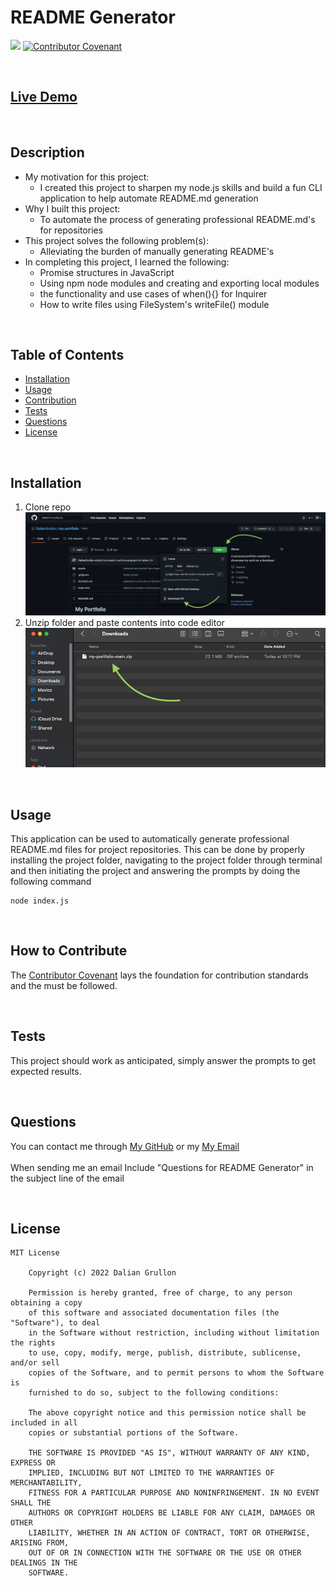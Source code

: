# README Generator
![](https://img.shields.io/badge/license-mit-blue) [![Contributor Covenant](https://img.shields.io/badge/Contributor%20Covenant-2.1-4baaaa.svg)](code_of_conduct.md)

<br>

## [Live Demo](https://drive.google.com/file/d/1LV817TSvd-dOGmRtOtEKMwuS3kkhJZlE/view?usp=sharing)

<br>

## Description

- My motivation for this project:
  - I created this project to sharpen my node.js skills and build a fun CLI application to help automate README.md generation
- Why I built this project:
  - To automate the process of generating professional README.md's for repositories
- This project solves the following problem(s):
  - Alleviating the burden of manually generating README's
- In completing this project, I learned the following:
  - Promise structures in JavaScript
  - Using npm node modules and creating and exporting local modules
  - the functionality and use cases of when(){} for Inquirer
  - How to write files using FileSystem's writeFile() module

<br>

## Table of Contents

- [Installation](#installation)
- [Usage](#usage)
- [Contribution](#how-to-contribute)
- [Tests](#tests)
- [Questions](#questions)
- [License](#license)

<br>

## Installation

1. Clone repo
    ![](./assets/images/installation-1.png)
2. Unzip folder and paste contents into code editor
    ![](./assets/images/installation-2.png)

<br>

## Usage

This application can be used to automatically generate professional README.md files for project repositories. This can be done by properly installing the project folder, navigating to the project folder through terminal and then initiating the project and answering the prompts by doing the following command
```
node index.js
```

<br>

## How to Contribute

The [Contributor Covenant](https://www.contributor-covenant.org/) lays the foundation for contribution standards and the must be followed.

<br>

## Tests

This project should work as anticipated, simply answer the prompts to get expected results.

<br>

## Questions

You can contact me through [My GitHub](https://github.com/DalianGrullon) or my [My Email](mailto:dalian.business@aol.com?)
<br>
<br>
When sending me an email Include "Questions for README Generator" in the subject line of the email

<br>

## License
    
    MIT License 

        Copyright (c) 2022 Dalian Grullon
        
        Permission is hereby granted, free of charge, to any person obtaining a copy
        of this software and associated documentation files (the "Software"), to deal
        in the Software without restriction, including without limitation the rights
        to use, copy, modify, merge, publish, distribute, sublicense, and/or sell
        copies of the Software, and to permit persons to whom the Software is
        furnished to do so, subject to the following conditions:
        
        The above copyright notice and this permission notice shall be included in all
        copies or substantial portions of the Software.
        
        THE SOFTWARE IS PROVIDED "AS IS", WITHOUT WARRANTY OF ANY KIND, EXPRESS OR
        IMPLIED, INCLUDING BUT NOT LIMITED TO THE WARRANTIES OF MERCHANTABILITY,
        FITNESS FOR A PARTICULAR PURPOSE AND NONINFRINGEMENT. IN NO EVENT SHALL THE
        AUTHORS OR COPYRIGHT HOLDERS BE LIABLE FOR ANY CLAIM, DAMAGES OR OTHER
        LIABILITY, WHETHER IN AN ACTION OF CONTRACT, TORT OR OTHERWISE, ARISING FROM,
        OUT OF OR IN CONNECTION WITH THE SOFTWARE OR THE USE OR OTHER DEALINGS IN THE
        SOFTWARE.
